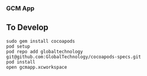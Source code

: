 ### GCM App
## To Develop
```shell
sudo gem install cocoapods
pod setup
pod repo add globaltechnology git@github.com:GlobalTechnology/cocoapods-specs.git 
pod install
open gcmapp.xcworkspace
```

